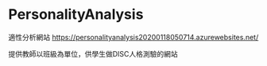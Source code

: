 # PersonalityAnalysis
適性分析網站  https://personalityanalysis20200118050714.azurewebsites.net/

提供教師以班級為單位，供學生做DISC人格測驗的網站
